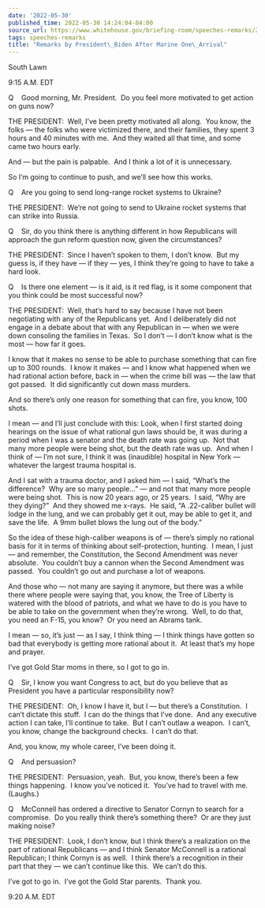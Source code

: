 ```yaml
---
date: '2022-05-30'
published_time: 2022-05-30 14:24:04-04:00
source_url: https://www.whitehouse.gov/briefing-room/speeches-remarks/2022/05/30/remarks-by-president-biden-after-marine-one-arrival-10/
tags: speeches-remarks
title: "Remarks by President\_Biden After Marine One\_Arrival"
---
```

 
South Lawn

9:15 A.M. EDT

Q    Good morning, Mr. President.  Do you feel more motivated to get
action on guns now?

THE PRESIDENT:  Well, I’ve been pretty motivated all along.  You know,
the folks — the folks who were victimized there, and their families,
they spent 3 hours and 40 minutes with me.  And they waited all that
time, and some came two hours early.

And — but the pain is palpable.  And I think a lot of it is
unnecessary. 

So I’m going to continue to push, and we’ll see how this works.

Q    Are you going to send long-range rocket systems to Ukraine?

THE PRESIDENT:  We’re not going to send to Ukraine rocket systems that
can strike into Russia.

Q    Sir, do you think there is anything different in how Republicans
will approach the gun reform question now, given the circumstances?

THE PRESIDENT:  Since I haven’t spoken to them, I don’t know.  But my
guess is, if they have — if they — yes, I think they’re going to have to
take a hard look.

Q    Is there one element — is it aid, is it red flag, is it some
component that you think could be most successful now?

THE PRESIDENT:  Well, that’s hard to say because I have not been
negotiating with any of the Republicans yet.  And I deliberately did not
engage in a debate about that with any Republican in — when we were down
consoling the families in Texas.  So I don’t — I don’t know what is the
most — how far it goes.

I know that it makes no sense to be able to purchase something that can
fire up to 300 rounds.  I know it makes — and I know what happened when
we had rational action before, back in — when the crime bill was — the
law that got passed.  It did significantly cut down mass murders. 

And so there’s only one reason for something that can fire, you know,
100 shots.

I mean — and I’ll just conclude with this: Look, when I first started
doing hearings on the issue of what rational gun laws should be, it was
during a period when I was a senator and the death rate was going up. 
Not that many more people were being shot, but the death rate was up. 
And when I think of — I’m not sure, I think it was (inaudible) hospital
in New York — whatever the largest trauma hospital is. 

And I sat with a trauma doctor, and I asked him — I said, “What’s the
difference?  Why are so many people…” — and not that many more people
were being shot.  This is now 20 years ago, or 25 years.  I said, “Why
are they dying?”  And they showed me x-rays.  He said, “A .22-caliber
bullet will lodge in the lung, and we can probably get it out, may be
able to get it, and save the life.  A 9mm bullet blows the lung out of
the body.”

So the idea of these high-caliber weapons is of — there’s simply no
rational basis for it in terms of thinking about self-protection,
hunting.  I mean, I just — and remember, the Constitution, the Second
Amendment was never absolute.  You couldn’t buy a cannon when the Second
Amendment was passed.  You couldn’t go out and purchase a lot of
weapons. 

And those who — not many are saying it anymore, but there was a while
there where people were saying that, you know, the Tree of Liberty is
watered with the blood of patriots, and what we have to do is you have
to be able to take on the government when they’re wrong.  Well, to do
that, you need an F-15, you know?  Or you need an Abrams tank.

I mean — so, it’s just — as I say, I think thing — I think things have
gotten so bad that everybody is getting more rational about it.  At
least that’s my hope and prayer.

I’ve got Gold Star moms in there, so I got to go in.

Q    Sir, I know you want Congress to act, but do you believe that as
President you have a particular responsibility now?

THE PRESIDENT:  Oh, I know I have it, but I — but there’s a
Constitution.  I can’t dictate this stuff.  I can do the things that
I’ve done.  And any executive action I can take, I’ll continue to take. 
But I can’t outlaw a weapon.  I can’t, you know, change the background
checks.  I can’t do that. 

And, you know, my whole career, I’ve been doing it.

Q    And persuasion?

THE PRESIDENT:  Persuasion, yeah.  But, you know, there’s been a few
things happening.  I know you’ve noticed it.  You’ve had to travel with
me.  (Laughs.) 

Q    McConnell has ordered a directive to Senator Cornyn to search for a
compromise.  Do you really think there’s something there?  Or are they
just making noise?

THE PRESIDENT:  Look, I don’t know, but I think there’s a realization on
the part of rational Republicans — and I think Senator McConnell is a
rational Republican; I think Cornyn is as well.  I think there’s a
recognition in their part that they — we can’t continue like this.  We
can’t do this.

I’ve got to go in.  I’ve got the Gold Star parents.  Thank you.

9:20 A.M. EDT

